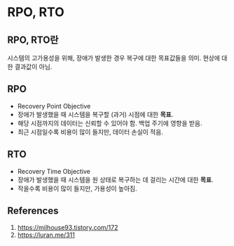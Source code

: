 # RPO, RTO

## RPO, RTO란

시스템의 고가용성을 위해, 장애가 발생한 경우 복구에 대한 목표값들을 의미. 현상에 대한 결과값이 아님.

## RPO

- Recovery Point Objective
- 장애가 발생했을 때 시스템을 복구할 (과거) 시점에 대한 **목표**.
- 해당 시점까지의 데이터는 신뢰할 수 있어야 함. 백업 주기에 영향을 받음.
- 최근 시점일수록 비용이 많이 들지만, 데이터 손실이 적음.

## RTO

- Recovery Time Objective
- 장애가 발생했을 때 시스템을 원 상태로 복구하는 데 걸리는 시간에 대한 **목표**.
- 작을수록 비용이 많이 들지만, 가용성이 높아짐.

## References

1. https://milhouse93.tistory.com/172
2. https://luran.me/311
